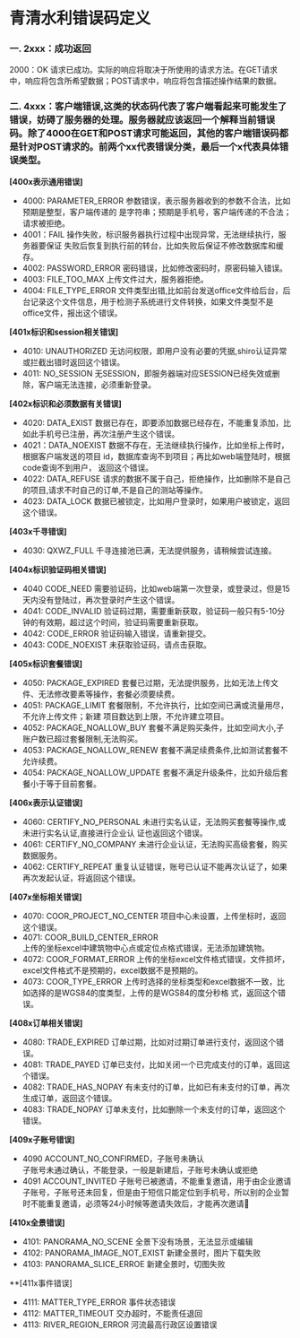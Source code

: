 # 青清水利错误码定义
### 一. 2xxx：成功返回

>
2000：OK
    请求已成功。实际的响应将取决于所使用的请求方法。在GET请求中，响应将包含所希望数据；POST请求中，响应将包含描述操作结果的数据。

### 二. 4xxx：客户端错误,这类的状态码代表了客户端看起来可能发生了错误，妨碍了服务器的处理。服务器就应该返回一个解释当前错误码。除了4000在GET和POST请求可能返回，其他的客户端错误码都是针对POST请求的。前两个xx代表错误分类，最后一个x代表具体错误类型。

**[400x表示通用错误]**
>
*   4000: PARAMETER_ERROR
    参数错误，表示服务器收到的参数不合法，比如预期是整型，客户端传递的
    是字符串；预期是手机号，客户端传递的不合法；请求被拒绝。
*   4001：FAIL
    操作失败，标识服务器执行过程中出现异常，无法继续执行，服务器要保证
    失败后恢复到执行前的转台，比如失败后保证不修改数据库和缓存。
*   4002: PASSWORD_ERROR
    密码错误，比如修改密码时，原密码输入错误。
*   4003: FILE_TOO_MAX
    上传文件过大，服务器拒绝。
*  4004: FILE_TYPE_ERROR
    文件类型出错,比如前台发送office文件给后台，后台记录这个文件信息，用于检测子系统进行文件转换，如果文件类型不是office文件，报出这个错误。    

**[401x标识和session相关错误]**
>
*   4010: UNAUTHORIZED
    无访问权限，即用户没有必要的凭据,shiro认证异常或拦截出错时返回这个错误。
*   4011: NO_SESSION
    无SESSION，即服务器端对应SESSION已经失效或删除，客户端无法连接，必须重新登录。

**[402x标识和必须数据有关错误]**
>
*   4020: DATA_EXIST
    数据已存在，即要添加数据已经存在，不能重复添加，比如此手机号已注册，再次注册产生这个错误。
*   4021：DATA_NOEXIST
    数据不存在，无法继续执行操作，比如坐标上传时，根据客户端发送的项目
    id，数据库查询不到项目；再比如web端登陆时，根据code查询不到用户，
    返回这个错误。
*   4022: DATA_REFUSE
    请求的数据不属于自己，拒绝操作，比如删除不是自己的项目,请求不时自己的订单,不是自己的测站等操作。
* 4023: DATA_LOCK
    数据已被锁定，比如用户登录时，如果用户被锁定，返回这个错误。 

**[403x千寻错误]**
>
*   4030: QXWZ_FULL
    千寻连接池已满，无法提供服务，请稍候尝试连接。   

**[404x标识验证码相关错误]**
>
*   4040 CODE_NEED
    需要验证码，比如web端第一次登录，或登录过，但是15天内没有登陆过，再次登录时产生这个错误。
*   4041: CODE_INVALID
    验证码过期，需要重新获取，验证码一般只有5-10分钟的有效期，超过这个时间，验证码需要重新获取。
*   4042: CODE_ERROR
    验证码输入错误，请重新提交。
*   4043: CODE_NOEXIST
    未获取验证码，请点击获取。

**[405x标识套餐错误]**
>
*   4050: PACKAGE_EXPIRED
    套餐已过期，无法提供服务，比如无法上传文件、无法修改要素等操作，套餐必须要续费。
*   4051: PACKAGE_LIMIT
    套餐限制，不允许执行，比如空间已满或流量用尽，不允许上传文件；新建
    项目数达到上限，不允许建立项目。
*   4052: PACKAGE_NOALLOW_BUY
    套餐不满足购买条件，比如空间大小,子账户数已超过套餐限制,无法购买。
*   4053: PACKAGE_NOALLOW_RENEW
    套餐不满足续费条件,比如测试套餐不允许续费。
*   4054: PACKAGE_NOALLOW_UPDATE
    套餐不满足升级条件，比如升级后套餐小于等于目前套餐。   

**[406x表示认证错误]**
>
*   4060: CERTIFY_NO_PERSONAL
    未进行实名认证，无法购买套餐等操作,或未进行实名认证,直接进行企业认
    证也返回这个错误。
*   4061: CERTIFY_NO_COMPANY
    未进行企业认证，无法购买高级套餐，购买数据服务。
*   4062: CERTIFY_REPEAT
    重复认证错误，账号已认证不能再次认证了，如果再次发起认证，将返回这个错误。

**[407x坐标相关错误]**
>
*   4070: COOR_PROJECT_NO_CENTER
    项目中心未设置，上传坐标时，返回这个错误。
*   4071: COOR_BUILD_CENTER_ERROR  
    上传的坐标excel中建筑物中心点或定位点格式错误，无法添加建筑物。
*   4072: COOR_FORMAT_ERROR
    上传的坐标excel文件格式错误，文件损坏，excel文件格式不是预期的，excel数据不是预期的。
*   4073: COOR_TYPE_ERROR
    上传时选择的坐标类型和excel数据不一致，比如选择的是WGS84的度类型，上传的是WGS84的度分秒格    式，返回这个错误。
    
**[408x订单相关错误]**
>
*   4080: TRADE_EXPIRED
    订单过期，比如对过期订单进行支付，返回这个错误。
*   4081: TRADE_PAYED
    订单已支付，比如关闭一个已完成支付的订单，返回这个错误。
*   4082: TRADE_HAS_NOPAY
    有未支付的订单，比如已有未支付的订单，再次生成订单，返回这个错误。     
*   4083: TRADE_NOPAY
    订单未支付，比如删除一个未支付的订单，返回这个错误。    
    
**[409x子账号错误]**    
>
* 4090 ACCOUNT_NO_CONFIRMED，子账号未确认  
    子账号未通过确认，不能登录，一般是新建后，子账号未确认或拒绝
* 4091 ACCOUNT_INVITED
    子账号已被邀请，不能重复邀请，用于由企业邀请子账号，子账号还未回复，但是由于短信只能定位到手机号，所以别的企业暂时不能重复邀请，必须等24小时候等邀请失效后，才能再次邀请
    
**[410x全景错误]**
>
*   4101: PANORAMA_NO_SCENE
    全景下没有场景，无法显示或编辑  
*   4102: PANORAMA_IMAGE_NOT_EXIST
    新建全景时，图片下载失败
*   4103: PANORAMA_SLICE_ERROE
    新建全景时，切图失败

**[411x事件错误]
>
* 4111: MATTER_TYPE_ERROR 事件状态错误
* 4112: MATTER_TIMEOUT 交办超时，不能责任退回
* 4113: RIVER_REGION_ERROR 河流最高行政区设置错误

